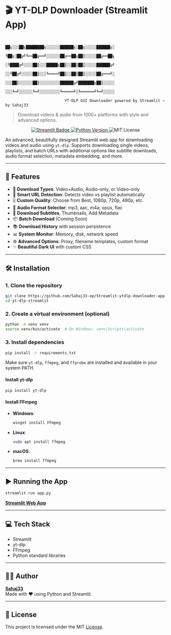 # 🎬 YT-DLP Downloader (Streamlit App)

```
                             
                             ██╗░░░██╗████████╗░░░░░░██████╗░██╗░░░░░██████╗░
                             ╚██╗░██╔╝╚══██╔══╝░░░░░░██╔══██╗██║░░░░░██╔══██╗
                             ░╚████╔╝░░░░██║░░░█████╗██║░░██║██║░░░░░██████╔╝
                             ░░╚██╔╝░░░░░██║░░░╚════╝██║░░██║██║░░░░░██╔═══╝░
                             ░░░██║░░░░░░██║░░░░░░░░░██████╔╝███████╗██║░░░░░
                             ░░░╚═╝░░░░░░╚═╝░░░░░░░░░╚═════╝░╚══════╝╚═╝░░░░░
            
                          YT-DLP GUI Downloader powered by Streamlit – by Sahaj33
```

> Download videos & audio from 1000+ platforms with style and advanced options.

<p align="center">
  <a href="https://ytdlp-downloader-app-sahaj33.streamlit.app/">
    <img src="https://img.shields.io/badge/Streamlit-Deploy-red?logo=streamlit" alt="Streamlit Badge">
  </a>
  <a href="https://www.python.org">
    <img src="https://img.shields.io/badge/Python-3.10+-blue.svg" alt="Python Version">
  </a>
  <img src="https://img.shields.io/badge/License-MIT-brightgreen" alt="MIT License">
</p>


An advanced, beautifully designed Streamlit web app for downloading videos and audio using `yt-dlp`. Supports downloading single videos, playlists, and batch URLs with additional options like subtitle downloads, audio format selection, metadata embedding, and more.

---

## 🚀 Features

- 🎥 **Download Types**: Video+Audio, Audio-only, or Video-only
- 🧠 **Smart URL Detection**: Detects video vs playlist automatically
- 🎚 **Custom Quality**: Choose from Best, 1080p, 720p, 480p, etc.
- 🎵 **Audio Format Selector**: mp3, aac, m4a, opus, flac
- 📝 **Download Subtitles**, Thumbnails, Add Metadata
- 📦 **Batch Download** (Coming Soon)
- 📚 **Download History** with session persistence
- 📊 **System Monitor**: Memory, disk, network speed
- ⚙️ **Advanced Options**: Proxy, filename templates, custom format
- ✨ **Beautiful Dark UI** with custom CSS

---

## 🛠️ Installation

### 1. Clone the repository

```bash
git clone https://github.com/Sahaj33-op/Streamlit-ytdlp-downloader-app
cd yt-dlp-streamlit
```

### 2. Create a virtual environment (optional)

```bash
python -m venv venv
source venv/bin/activate  # On Windows: venv\Scripts\activate
```

### 3. Install dependencies

```bash
pip install -r requirements.txt
```

Make sure `yt-dlp`, `ffmpeg`, and `ffprobe` are installed and available in your system PATH.

#### Install yt-dlp

```bash
pip install yt-dlp
```

#### Install FFmpeg

- **Windows**:  
  ```bash
  winget install FFmpeg
  ```
- **Linux**:  
  ```bash
  sudo apt install ffmpeg
  ```
- **macOS**:  
  ```bash
  brew install ffmpeg
  ```

---

## ▶️ Running the App

```bash
streamlit run app.py
```
**[Streamlit Web App](https://ytdlp-downloader-app-sahaj33.streamlit.app/)**

---

## 💻 Tech Stack

- Streamlit
- yt-dlp
- FFmpeg
- Python standard libraries

---

## 👨‍💻 Author

**[Sahaj33](https://linktr.ee/sahaj33)**  
Made with ❤️ using Python and Streamlit.

---

## 📃 License

This project is licensed under the MIT [License](https://github.com/Sahaj33-op/Streamlit-ytdlp-downloader-app/blob/main/LICENSE).
